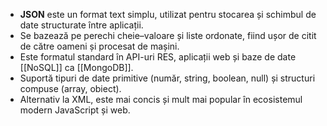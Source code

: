 

- **JSON** este un format text simplu, utilizat pentru stocarea și schimbul de date structurate între aplicații.
- Se bazează pe perechi cheie–valoare și liste ordonate, fiind ușor de citit de către oameni și procesat de mașini.
- Este formatul standard în API-uri RES, aplicații web și baze de date [[NoSQL]] ca [[MongoDB]].
- Suportă tipuri de date primitive (număr, string, boolean, null) și structuri compuse (array, obiect).
- Alternativ la XML, este mai concis și mult mai popular în ecosistemul modern JavaScript și web.

